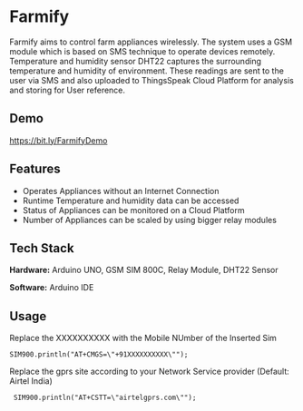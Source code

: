 # Farmify

Farmify aims to control farm appliances wirelessly.
The system uses a GSM module which is based on SMS technique to operate devices remotely. 
Temperature and humidity sensor DHT22 captures the surrounding temperature and humidity of environment. 
These readings are sent to the user via SMS and also uploaded to ThingsSpeak Cloud Platform for analysis and storing for User reference.

## Demo

https://bit.ly/FarmifyDemo
## Features

- Operates Appliances without an Internet Connection
- Runtime Temperature and humidity data can be accessed
- Status of Appliances can be monitored on a Cloud Platform
- Number of Appliances can be scaled by using bigger relay modules


## Tech Stack
            
**Hardware:** Arduino UNO, GSM SIM 800C, Relay Module, DHT22 Sensor

**Software:** Arduino IDE


## Usage
Replace the XXXXXXXXXX with the Mobile NUmber of the Inserted Sim 

    SIM900.println("AT+CMGS=\"+91XXXXXXXXXX\""); 

Replace the gprs site according to your Network Service provider
(Default: Airtel India)

     SIM900.println("AT+CSTT=\"airtelgprs.com\""); 

